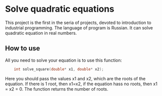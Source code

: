 # Solve quadratic equations

This project is the first in the seria of projects, devoted to introduction to industrial programming.
The language of program is Russian. It can solve quadratic equation in real numbers.

## How to use

All you need to solve your equation is to use this function:
```C++
    int solve_square(double* x1, double* x2);
``` 
Here you should pass the values x1 and x2, which are the roots of the equation. If there is 1 root, then x1=x2, if the equation hass no roots, then x1 = x2 = 0.
The function returns the number of roots.
